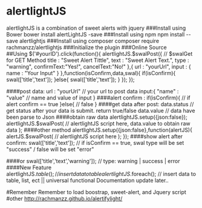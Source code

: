 # alertlightJS
alertlightJS is a combination of sweet alerts with jquery
###Install using Bower 
    bower install alertLightJS -save
###Install using npm
    npm install --save alertlightjs
###Install using composer 
    composer require rachmanzz/alertlightjs
###Initialize the plugin
    <link rel="stylesheet" type="text/css" href="http://t4t5.github.io/sweetalert/dist/sweetalert.css">
    <link rel="stylesheet" href="https://maxcdn.bootstrapcdn.com/bootstrap/3.3.6/css/bootstrap.min.css" integrity="sha384-1q8mTJOASx8j1Au+a5WDVnPi2lkFfwwEAa8hDDdjZlpLegxhjVME1fgjWPGmkzs7" crossorigin="anonymous">
    <script src="//code.jquery.com/jquery-1.12.0.min.js"></script>
    <script src="https://maxcdn.bootstrapcdn.com/bootstrap/3.3.6/js/bootstrap.min.js" integrity="sha384-0mSbJDEHialfmuBBQP6A4Qrprq5OVfW37PRR3j5ELqxss1yVqOtnepnHVP9aJ7xS" crossorigin="anonymous"></script>
    <script src="http://t4t5.github.io/sweetalert/dist/sweetalert.min.js"></script>
    <script src="dist/js/alertlightjs.min.js"></script>
###Online Source    
    <script src="http://rachmanzz.github.io/AlertlightJS/dist/js/alertlightjs.min.js"></script>
##Using
    $('#yourID').click(function(){
            alertlightJS.$swalPost({     // $swalGet for GET Method
                title : "Sweet Alert Tittle",
                text  : "Sweet Alert Text.",
                type  : "warning",
                confirmText:"Yes!",
                cancelText:"No!"
            },{
                url : "yourUrl",
                input   : {
                    name  : "Your Input"
                }
            },function(isConfirm,data,swal){
                if(isConfirm){
                        swal(['title','text']);
                }else{
                    swal(['title','text']);
                }
            });
        });

####post data:
            url : "yourUrl" // your url to post data
            input:{
                "name" : "value" // name and value of input
            }
####alert confirm :
     if(isConfirm){
        // if alert confirm == true
     }else{
       // false
     }
####get data after post:
     data.status // get status after your data is submit. return true/false
     data.value // data have been parse to Json
####obtain raw data
     alertlightJS.setup({json:false});
     alertlightJS.$swalPost(
        // alertlightJS script here, data.value to obtain raw data 
     );
####other method
     alertlightJS.setup({json:false},function(alertJS){
        alertJS.$swalPost(
                        // alertlightJS script here 
                     );
     });
####show alert after confirm:
    swal(['title','text']); // if isConfirm == true, swal type will be set "success" / false will be set "error"
     
####or
    swal(['title','text','warning']); // type: warning | success | error
####New Feature
    alertlightJS.$table(); // insert data to table
    alertlightJS.$foreach(); // insert data to table, list, ect || universal functional
Documentation update later..
    
#Remember
Remember to load boostrap, sweet-alert, and Jquery script 
#other
http://rachmanzz.github.io/alertifylight/